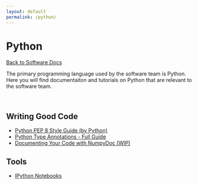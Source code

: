 ```yaml
---
layout: default
permalink: /python/
---
```


# Python

[Back to Software Docs](/docs/)

The primary programming language used by the software team is Python. Here you will find documentaiton and tutorials on Python that are relevant to the software team.

<br>

## Writing Good Code
* [Python PEP 8 Style Guide (by Python)](https://pep8.org/)
* [Python Type Annotations - Full Guide](/docs/python/type-annotations/full-guide.html)
* [Documenting Your Code with NumpyDoc (WIP)](/docs/python/documenting-code/numpydoc.html)


## Tools
* [IPython Notebooks](/docs/technologies/python/ipython_notebooks/)